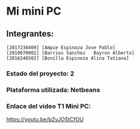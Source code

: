 # Mi mini PC
## Integrantes:
    [2017238409] [Ampie Espinoza Jose Pablo]
    [2019070002] [Barrios Sanchez	Bayron Alberto]
    [2016248502] [Bonilla Espinoza Alina Tatiana]

### Estado del proyecto: 2
### Plataforma utilizada: Netbeans
### Enlace del video T1 Mini PC: 
https://youtu.be/bZvJO5tCfOU
